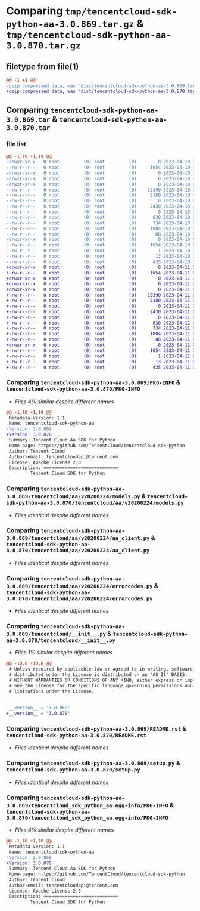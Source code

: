 # Comparing `tmp/tencentcloud-sdk-python-aa-3.0.869.tar.gz` & `tmp/tencentcloud-sdk-python-aa-3.0.870.tar.gz`

## filetype from file(1)

```diff
@@ -1 +1 @@
-gzip compressed data, was "dist/tencentcloud-sdk-python-aa-3.0.869.tar", last modified: Mon Apr 10 02:52:47 2023, max compression
+gzip compressed data, was "dist/tencentcloud-sdk-python-aa-3.0.870.tar", last modified: Tue Apr 11 03:18:15 2023, max compression
```

## Comparing `tencentcloud-sdk-python-aa-3.0.869.tar` & `tencentcloud-sdk-python-aa-3.0.870.tar`

### file list

```diff
@@ -1,19 +1,19 @@
-drwxr-xr-x   0 root         (0) root         (0)        0 2023-04-10 02:52:47.000000 tencentcloud-sdk-python-aa-3.0.869/
--rw-r--r--   0 root         (0) root         (0)     1654 2023-04-10 02:52:47.000000 tencentcloud-sdk-python-aa-3.0.869/PKG-INFO
-drwxr-xr-x   0 root         (0) root         (0)        0 2023-04-10 02:52:47.000000 tencentcloud-sdk-python-aa-3.0.869/tencentcloud/
-drwxr-xr-x   0 root         (0) root         (0)        0 2023-04-10 02:52:47.000000 tencentcloud-sdk-python-aa-3.0.869/tencentcloud/aa/
-drwxr-xr-x   0 root         (0) root         (0)        0 2023-04-10 02:52:47.000000 tencentcloud-sdk-python-aa-3.0.869/tencentcloud/aa/v20200224/
--rw-r--r--   0 root         (0) root         (0)    10390 2023-04-10 02:52:46.000000 tencentcloud-sdk-python-aa-3.0.869/tencentcloud/aa/v20200224/models.py
--rw-r--r--   0 root         (0) root         (0)     2180 2023-04-10 02:52:46.000000 tencentcloud-sdk-python-aa-3.0.869/tencentcloud/aa/v20200224/aa_client.py
--rw-r--r--   0 root         (0) root         (0)        0 2023-04-10 02:52:46.000000 tencentcloud-sdk-python-aa-3.0.869/tencentcloud/aa/v20200224/__init__.py
--rw-r--r--   0 root         (0) root         (0)     2430 2023-04-10 02:52:46.000000 tencentcloud-sdk-python-aa-3.0.869/tencentcloud/aa/v20200224/errorcodes.py
--rw-r--r--   0 root         (0) root         (0)        0 2023-04-10 02:52:46.000000 tencentcloud-sdk-python-aa-3.0.869/tencentcloud/aa/__init__.py
--rw-r--r--   0 root         (0) root         (0)      630 2023-04-10 02:52:46.000000 tencentcloud-sdk-python-aa-3.0.869/tencentcloud/__init__.py
--rw-r--r--   0 root         (0) root         (0)      734 2023-04-10 02:52:46.000000 tencentcloud-sdk-python-aa-3.0.869/README.rst
--rw-r--r--   0 root         (0) root         (0)     1004 2023-04-10 02:52:46.000000 tencentcloud-sdk-python-aa-3.0.869/setup.py
--rw-r--r--   0 root         (0) root         (0)       88 2023-04-10 02:52:47.000000 tencentcloud-sdk-python-aa-3.0.869/setup.cfg
-drwxr-xr-x   0 root         (0) root         (0)        0 2023-04-10 02:52:47.000000 tencentcloud-sdk-python-aa-3.0.869/tencentcloud_sdk_python_aa.egg-info/
--rw-r--r--   0 root         (0) root         (0)     1654 2023-04-10 02:52:46.000000 tencentcloud-sdk-python-aa-3.0.869/tencentcloud_sdk_python_aa.egg-info/PKG-INFO
--rw-r--r--   0 root         (0) root         (0)        1 2023-04-10 02:52:46.000000 tencentcloud-sdk-python-aa-3.0.869/tencentcloud_sdk_python_aa.egg-info/dependency_links.txt
--rw-r--r--   0 root         (0) root         (0)       13 2023-04-10 02:52:46.000000 tencentcloud-sdk-python-aa-3.0.869/tencentcloud_sdk_python_aa.egg-info/top_level.txt
--rw-r--r--   0 root         (0) root         (0)      435 2023-04-10 02:52:46.000000 tencentcloud-sdk-python-aa-3.0.869/tencentcloud_sdk_python_aa.egg-info/SOURCES.txt
+drwxr-xr-x   0 root         (0) root         (0)        0 2023-04-11 03:18:15.000000 tencentcloud-sdk-python-aa-3.0.870/
+-rw-r--r--   0 root         (0) root         (0)     1654 2023-04-11 03:18:15.000000 tencentcloud-sdk-python-aa-3.0.870/PKG-INFO
+drwxr-xr-x   0 root         (0) root         (0)        0 2023-04-11 03:18:15.000000 tencentcloud-sdk-python-aa-3.0.870/tencentcloud/
+drwxr-xr-x   0 root         (0) root         (0)        0 2023-04-11 03:18:15.000000 tencentcloud-sdk-python-aa-3.0.870/tencentcloud/aa/
+drwxr-xr-x   0 root         (0) root         (0)        0 2023-04-11 03:18:15.000000 tencentcloud-sdk-python-aa-3.0.870/tencentcloud/aa/v20200224/
+-rw-r--r--   0 root         (0) root         (0)    10390 2023-04-11 03:18:15.000000 tencentcloud-sdk-python-aa-3.0.870/tencentcloud/aa/v20200224/models.py
+-rw-r--r--   0 root         (0) root         (0)     2180 2023-04-11 03:18:15.000000 tencentcloud-sdk-python-aa-3.0.870/tencentcloud/aa/v20200224/aa_client.py
+-rw-r--r--   0 root         (0) root         (0)        0 2023-04-11 03:18:15.000000 tencentcloud-sdk-python-aa-3.0.870/tencentcloud/aa/v20200224/__init__.py
+-rw-r--r--   0 root         (0) root         (0)     2430 2023-04-11 03:18:15.000000 tencentcloud-sdk-python-aa-3.0.870/tencentcloud/aa/v20200224/errorcodes.py
+-rw-r--r--   0 root         (0) root         (0)        0 2023-04-11 03:18:15.000000 tencentcloud-sdk-python-aa-3.0.870/tencentcloud/aa/__init__.py
+-rw-r--r--   0 root         (0) root         (0)      630 2023-04-11 03:18:15.000000 tencentcloud-sdk-python-aa-3.0.870/tencentcloud/__init__.py
+-rw-r--r--   0 root         (0) root         (0)      734 2023-04-11 03:18:15.000000 tencentcloud-sdk-python-aa-3.0.870/README.rst
+-rw-r--r--   0 root         (0) root         (0)     1004 2023-04-11 03:18:15.000000 tencentcloud-sdk-python-aa-3.0.870/setup.py
+-rw-r--r--   0 root         (0) root         (0)       88 2023-04-11 03:18:15.000000 tencentcloud-sdk-python-aa-3.0.870/setup.cfg
+drwxr-xr-x   0 root         (0) root         (0)        0 2023-04-11 03:18:15.000000 tencentcloud-sdk-python-aa-3.0.870/tencentcloud_sdk_python_aa.egg-info/
+-rw-r--r--   0 root         (0) root         (0)     1654 2023-04-11 03:18:15.000000 tencentcloud-sdk-python-aa-3.0.870/tencentcloud_sdk_python_aa.egg-info/PKG-INFO
+-rw-r--r--   0 root         (0) root         (0)        1 2023-04-11 03:18:15.000000 tencentcloud-sdk-python-aa-3.0.870/tencentcloud_sdk_python_aa.egg-info/dependency_links.txt
+-rw-r--r--   0 root         (0) root         (0)       13 2023-04-11 03:18:15.000000 tencentcloud-sdk-python-aa-3.0.870/tencentcloud_sdk_python_aa.egg-info/top_level.txt
+-rw-r--r--   0 root         (0) root         (0)      435 2023-04-11 03:18:15.000000 tencentcloud-sdk-python-aa-3.0.870/tencentcloud_sdk_python_aa.egg-info/SOURCES.txt
```

### Comparing `tencentcloud-sdk-python-aa-3.0.869/PKG-INFO` & `tencentcloud-sdk-python-aa-3.0.870/PKG-INFO`

 * *Files 4% similar despite different names*

```diff
@@ -1,10 +1,10 @@
 Metadata-Version: 1.1
 Name: tencentcloud-sdk-python-aa
-Version: 3.0.869
+Version: 3.0.870
 Summary: Tencent Cloud Aa SDK for Python
 Home-page: https://github.com/TencentCloud/tencentcloud-sdk-python
 Author: Tencent Cloud
 Author-email: tencentcloudapi@tencent.com
 License: Apache License 2.0
 Description: ============================
         Tencent Cloud SDK for Python
```

### Comparing `tencentcloud-sdk-python-aa-3.0.869/tencentcloud/aa/v20200224/models.py` & `tencentcloud-sdk-python-aa-3.0.870/tencentcloud/aa/v20200224/models.py`

 * *Files identical despite different names*

### Comparing `tencentcloud-sdk-python-aa-3.0.869/tencentcloud/aa/v20200224/aa_client.py` & `tencentcloud-sdk-python-aa-3.0.870/tencentcloud/aa/v20200224/aa_client.py`

 * *Files identical despite different names*

### Comparing `tencentcloud-sdk-python-aa-3.0.869/tencentcloud/aa/v20200224/errorcodes.py` & `tencentcloud-sdk-python-aa-3.0.870/tencentcloud/aa/v20200224/errorcodes.py`

 * *Files identical despite different names*

### Comparing `tencentcloud-sdk-python-aa-3.0.869/tencentcloud/__init__.py` & `tencentcloud-sdk-python-aa-3.0.870/tencentcloud/__init__.py`

 * *Files 1% similar despite different names*

```diff
@@ -10,8 +10,8 @@
 # Unless required by applicable law or agreed to in writing, software
 # distributed under the License is distributed on an "AS IS" BASIS,
 # WITHOUT WARRANTIES OR CONDITIONS OF ANY KIND, either express or implied.
 # See the License for the specific language governing permissions and
 # limitations under the License.
 
 
-__version__ = '3.0.869'
+__version__ = '3.0.870'
```

### Comparing `tencentcloud-sdk-python-aa-3.0.869/README.rst` & `tencentcloud-sdk-python-aa-3.0.870/README.rst`

 * *Files identical despite different names*

### Comparing `tencentcloud-sdk-python-aa-3.0.869/setup.py` & `tencentcloud-sdk-python-aa-3.0.870/setup.py`

 * *Files identical despite different names*

### Comparing `tencentcloud-sdk-python-aa-3.0.869/tencentcloud_sdk_python_aa.egg-info/PKG-INFO` & `tencentcloud-sdk-python-aa-3.0.870/tencentcloud_sdk_python_aa.egg-info/PKG-INFO`

 * *Files 4% similar despite different names*

```diff
@@ -1,10 +1,10 @@
 Metadata-Version: 1.1
 Name: tencentcloud-sdk-python-aa
-Version: 3.0.869
+Version: 3.0.870
 Summary: Tencent Cloud Aa SDK for Python
 Home-page: https://github.com/TencentCloud/tencentcloud-sdk-python
 Author: Tencent Cloud
 Author-email: tencentcloudapi@tencent.com
 License: Apache License 2.0
 Description: ============================
         Tencent Cloud SDK for Python
```

